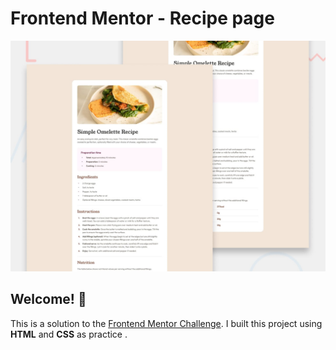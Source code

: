 # Frontend Mentor - Recipe page

![Design preview for the Recipe page coding challenge](./preview.jpg)

## Welcome! 👋


This is a solution to the [Frontend Mentor Challenge](https://www.frontendmentor.io). 
I built this project using **HTML** and **CSS** as practice .

